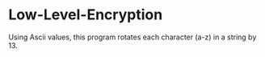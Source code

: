 # Low-Level-Encryption
Using Ascii values, this program rotates each character (a-z) in a string by 13.
